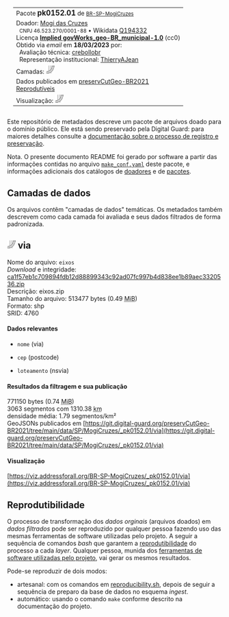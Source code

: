 <aside>
<table align="right" style="padding: 1em">
<tr><td>Pacote <big><b>pk0152.01</b></big> de <small><a target="_afacodes" title="Jurisdição" href="https://afa.codes/BR-SP-MogiCruzes">BR-SP-MogiCruzes</a></small>
</td></tr>
<tr><td>
Doador: <a rel="external" target="_doador" href="https://www.mogidascruzes.sp.gov.br/">Mogi das Cruzes</a>
<br/>&nbsp; <small>CNPJ 46.523.270/0001-88</small> • Wikidata <a rel="external" target="_doador" title="link descritor Wikidata do doador" href="https://www.wikidata.org/wiki/Q194332">Q194332</a></small><br/>
Licença <a rel="external" target="_doador" href="https://git.digital-guard.org/licenses/blob/master/reports/implied-govWorks_geo-BR_municipal-v1.md"><b>Implied govWorks_geo-BR_municipal-1.0</b></a> (cc0)<br/>
Obtido via <i>email</i> em <b>18/03/2023</b> por:
<br/>&nbsp; Avaliação técnica: <a rel="external" target="_gitPerson" title="usuário Git" href="https://github.com/crebollobr">crebollobr</a>
<br/>&nbsp; Representação institucional: <a rel="external" target="_gitPerson" title="usuário Git" href="https://github.com/ThierryAJean">ThierryAJean</a><br/>
</td></tr>
<tr><td>Camadas: <a title="via" href="#-via"><img src="https://raw.githubusercontent.com/digital-guard/preserv/main/docs/assets/layerIcon-via.png" alt="via" width="20"/></a> </td></tr>
<tr><td>Dados publicados em <a href="https://git.digital-guard.org/preservCutGeo-BR2021/tree/main/data/SP/MogiCruzes/_pk0152.01">preservCutGeo-BR2021</a><br/><a href="#reprodutibilidade">Reprodutíveis</a></td></tr>
<tr><td>Visualização: <a title="via" href="https://viz.addressforall.org/BR-SP-MogiCruzes/_pk0152.01/via"><img src="https://raw.githubusercontent.com/digital-guard/preserv/main/docs/assets/layerIcon-via.png" alt="via" width="20"/></a> </td></tr>
</table>
</aside>

<section>

Este repositório de metadados descreve um pacote de arquivos doado para o domínio público. Ele está sendo preservado pela Digital Guard: para maiores detalhes consulte a [documentação sobre o processo de registro e preservação](https://wiki.addressforall.org/doc/Documentação_Digital-guard).

Nota. O presente documento README foi gerado por software a partir das informações contidas no arquivo [`make_conf.yaml`](https://git.digital-guard.org/preserv-BR/blob/main/data/SP/MogiCruzes/_pk0152.01/make_conf.yaml) deste pacote, e informações adicionais dos catálogos de [doadores](https://git.digital-guard.org/preserv-BR/blob/main/data/donor.csv) e de [pacotes](https://git.digital-guard.org/preserv-BR/blob/main/data/donatedPack.csv).

# Camadas de dados

Os arquivos contêm "camadas de dados" temáticas. Os metadados também descrevem como cada camada foi avaliada e seus dados filtrados de forma padronizada.

## <img src="https://raw.githubusercontent.com/digital-guard/preserv/main/docs/assets/layerIcon-via.png" alt="via" width="20"/> via

Nome do arquivo: `eixos`<br/>*Download* e integridade: [ca1f57eb1c709894fdb12d88899343c92ad07fc997b4d838ee1b89aec3320536.zip](https://dl.digital-guard.org/ca1f57eb1c709894fdb12d88899343c92ad07fc997b4d838ee1b89aec3320536.zip)<br/>Descrição: eixos.zip<br/>Tamanho do arquivo: 513477 bytes (0.49 <abbr title="mebibyte">MiB</abbr>)<br/>Formato: shp<br/>SRID: 4760

#### Dados relevantes
* `nome` (via)

* `cep` (postcode)

* `loteamento` (nsvia)

#### Resultados da filtragem e sua publicação
771150 bytes (0.74 <abbr title="mebibyte">MiB</abbr>)<br/>3063 segmentos com 1310.38 <abbr title="quilômetros">km</abbr><br/>densidade média: 1.79 segmentos/km²<br/>GeoJSONs publicados em [https://git.digital-guard.org/preservCutGeo-BR2021/tree/main/data/SP/MogiCruzes/_pk0152.01/via](https://git.digital-guard.org/preservCutGeo-BR2021/tree/main/data/SP/MogiCruzes/_pk0152.01/via)

#### Visualização
[https://viz.addressforall.org/BR-SP-MogiCruzes/_pk0152.01/via](https://viz.addressforall.org/BR-SP-MogiCruzes/_pk0152.01/via)

</section>
<section>

# Reprodutibilidade

O processo de transformação dos *dados orginais* (arquivos doados) em *dados filtrados* pode ser reproduzido por qualquer pessoa fazendo uso das mesmas ferramentas de software utilizadas pelo projeto. A seguir a sequência de comandos *bash* que garantem a [reprodutibilidade](https://en.wikipedia.org/wiki/Reproducibility) do processo a cada *layer*. Qualquer pessoa, munida dos [ferramentas de software utilizadas pelo projeto](https://git.AddressForAll.org/suporte/blob/master/docs/pt/infra.md#ambientes-e-ferramentas-de-uso-geral), vai gerar os mesmos resultados.

Pode-se reproduzir de dois modos:
* artesanal: com os comandos em [reproducibility.sh](https://git.digital-guard.org/preserv-BR/blob/main/data/SP/MogiCruzes/_pk0152.01/reproducibility.sh), depois de seguir a sequência de preparo da base de dados no esquema *ingest*.
* automático: usando o comando `make` conforme descrito na documentação do projeto.

</section>

